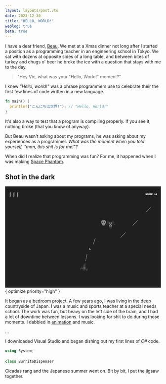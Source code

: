 ```yaml
---
layout: layouts/post.vto
date: 2023-12-30
title: "HELLO, WORLD!"
weblog: true
beta: true
---
```


I have a dear friend, [Beau](https://beaunus.com). We met at a Xmas dinner not long after I started a position as a programming teacher in an engineering school in Tokyo. We sat with dozens at opposite sides of a long table, and between bites of turkey and chugs o' beer he broke the ice with a question that stays with me to the day.

> "Hey Vic, what was your "Hello, World!" moment?"

I knew _"Hello, world!"_ was a phrase programmers use to celebrate their the first few lines of code written in a new language.

```rust
fn main() {
  println!("こんにちは世界!"); // "Hello, World!"
}
```

It's also a way to test that a program is compiling properly. If you see it, nothing broke (that you know of anyway).

But Beau wasn't asking about my programs, he was asking about my experiences as a programmer. _What was the moment when you told yourself, "man, this shit is for me!"?_

When did I realize that programming was fun? For me, it happened when I was making [Space Phantom](/spacephantom).

## Shot in the dark

![A screengrab of the game Space Phantom, depicting an alien ship destroying enemies in the shape of red skulls with laser beams.](/assets/images/spacephantom.gif){ optimize priority="high" }

It began as a bedroom project. A few years ago, I was living in the deep countryside of Japan. I was a music and sports teacher at a special needs school. The work was fun, but heavy on the left side of the brain, and I had a lot of downtime between lessons. I was looking for shit to do during those moments. I dabbled in [animation](https://www.youtube.com/watch?v=cu3iGtqeYD4) and music.

...

I downloaded Visual Studio and began dishing out my first lines of _C#_ code.

```csharp
using System;

class BurritoDispenser
```

Cicadas rang and the Japanese summer went on. Bit by bit, I put the jigsaw together.
